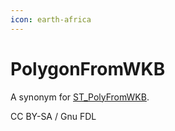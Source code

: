 ```yaml
---
icon: earth-africa
---
```


# PolygonFromWKB

A synonym for [ST\_PolyFromWKB](st_polyfromwkb.md).

CC BY-SA / Gnu FDL
